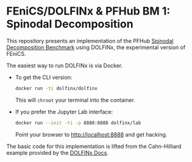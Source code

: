 # FEniCS/DOLFINx & PFHub BM 1: Spinodal Decomposition

This repository presents an implementation of the PFHub
[Spinodal Decomposition Benchmark](
https://pages.nist.gov/pfhub/benchmarks/benchmark1.ipynb/)
using DOLFINx, the experimental version of FEniCS.

The easiest way to run DOLFINx is via Docker.

* To get the CLI version:
  ```bash
  docker run -ti dolfinx/dolfinx
  ```
  This will `chroot` your terminal into the container.

* If you prefer the Jupyter Lab interface:
  ```bash
  docker run --init -ti -p 8888:8888 dolfinx/lab
  ```
  Point your browser to <http://localhost:8888> and get hacking.

The basic code for this implementation is lifted from the
Cahn-Hilliard example provided by the [DOLFINx Docs](
https://docs.fenicsproject.org/dolfinx/main/python/demos/cahn-hilliard/demo_cahn-hilliard.py.html).
